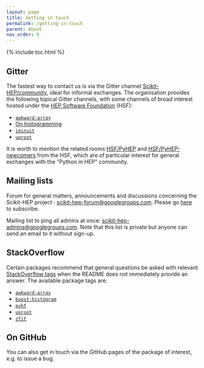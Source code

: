 ```yaml
---
layout: page
title: Getting in touch
permalink: /getting-in-touch
parent: About
nav_order: 9
---
```


{% include toc.html %}

## Gitter

The fastest way to contact us is via the Gitter channel
[Scikit-HEP/community][], ideal for
informal exchanges. The organisation provides the following topical Gitter channels,
with some channels of broad interest hosted under the
[HEP Software Foundation](https://hepsoftwarefoundation.org/) (HSF):

- [`awkward-array`](https://gitter.im/Scikit-HEP/awkward-array)
- [On histogramming](https://gitter.im/HSF/PyHEP-histogramming)
- [`iminuit`](https://gitter.im/Scikit-HEP/iminuit)
- [`uproot`](https://gitter.im/Scikit-HEP/uproot)

It is worth to mention the related rooms [HSF/PyHEP][] and [HSF/PyHEP-newcomers][] from the HSF,
which are of particular interest for general exchanges with the "Python in HEP" community.

[scikit-hep/community]: https://gitter.im/Scikit-HEP/community
[hsf/pyhep]: https://gitter.im/HSF/PyHEP
[hsf/pyhep-newcomers]: https://gitter.im/HSF/PyHEP-newcomers

## Mailing lists

Forum for general matters, announcements and discussions concerning the
Scikit-HEP project :
[scikit-hep-forum@googlegroups.com](scikit-hep-forum@googlegroups.com).
Please go
[here](https://groups.google.com/forum/#!forum/scikit-hep-forum) to
subscribe.

Mailing list to ping all admins at once:
[scikit-hep-admins@googlegroups.com](scikit-hep-admins@googlegroups.com).
Note that this list is private but anyone can send an email to it
without sign-up.

## StackOverflow

Certain packages recommend that general questions be asked with relevant
[StackOverflow tags](https://stackoverflow.com/tags) when the README
does not immediately provide an answer. The available package tags are:

- [`awkward-array`](https://stackoverflow.com/questions/tagged/awkward-array)
- [`boost-histogram`](https://stackoverflow.com/questions/tagged/boost-histogram)
- [`pyhf`](https://stackoverflow.com/questions/tagged/pyhf)
- [`uproot`](https://stackoverflow.com/questions/tagged/uproot)
- [`zfit`](https://stackoverflow.com/questions/tagged/zfit)

## On GitHub

You can also get in touch via the GitHub pages of the package of
interest, e.g. to issue a bug.
